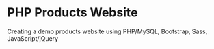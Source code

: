 # PHP Products Website

Creating a demo products website using PHP/MySQL, Bootstrap, Sass, JavaScript/jQuery
